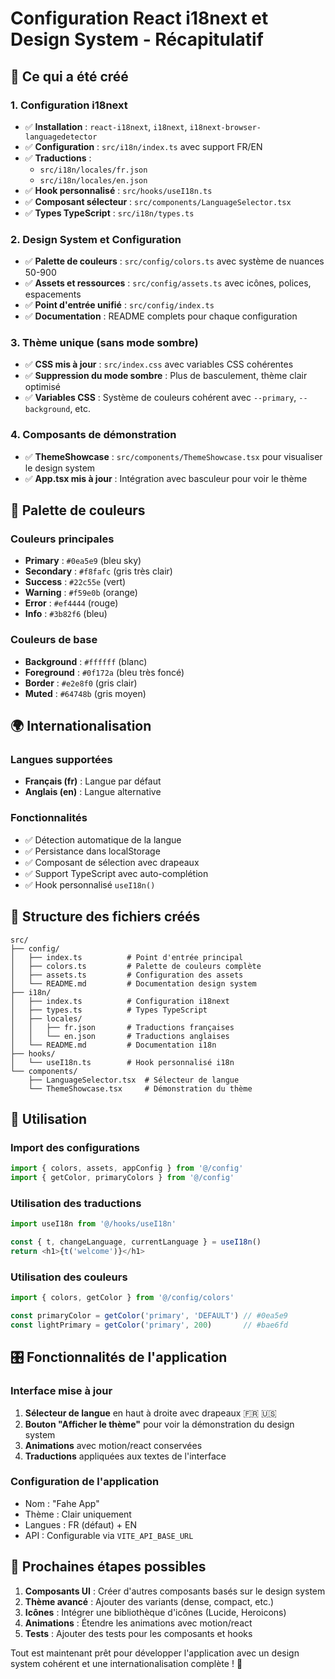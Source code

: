 # Configuration React i18next et Design System - Récapitulatif

## 🎯 Ce qui a été créé

### 1. Configuration i18next 
- ✅ **Installation** : `react-i18next`, `i18next`, `i18next-browser-languagedetector`
- ✅ **Configuration** : `src/i18n/index.ts` avec support FR/EN
- ✅ **Traductions** : 
  - `src/i18n/locales/fr.json`
  - `src/i18n/locales/en.json`
- ✅ **Hook personnalisé** : `src/hooks/useI18n.ts`
- ✅ **Composant sélecteur** : `src/components/LanguageSelector.tsx`
- ✅ **Types TypeScript** : `src/i18n/types.ts`

### 2. Design System et Configuration
- ✅ **Palette de couleurs** : `src/config/colors.ts` avec système de nuances 50-900
- ✅ **Assets et ressources** : `src/config/assets.ts` avec icônes, polices, espacements
- ✅ **Point d'entrée unifié** : `src/config/index.ts`
- ✅ **Documentation** : README complets pour chaque configuration

### 3. Thème unique (sans mode sombre)
- ✅ **CSS mis à jour** : `src/index.css` avec variables CSS cohérentes
- ✅ **Suppression du mode sombre** : Plus de basculement, thème clair optimisé
- ✅ **Variables CSS** : Système de couleurs cohérent avec `--primary`, `--background`, etc.

### 4. Composants de démonstration
- ✅ **ThemeShowcase** : `src/components/ThemeShowcase.tsx` pour visualiser le design system
- ✅ **App.tsx mis à jour** : Intégration avec basculeur pour voir le thème

## 🎨 Palette de couleurs

### Couleurs principales
- **Primary** : `#0ea5e9` (bleu sky)
- **Secondary** : `#f8fafc` (gris très clair)
- **Success** : `#22c55e` (vert)
- **Warning** : `#f59e0b` (orange)
- **Error** : `#ef4444` (rouge)
- **Info** : `#3b82f6` (bleu)

### Couleurs de base
- **Background** : `#ffffff` (blanc)
- **Foreground** : `#0f172a` (bleu très foncé)
- **Border** : `#e2e8f0` (gris clair)
- **Muted** : `#64748b` (gris moyen)

## 🌍 Internationalisation

### Langues supportées
- **Français (fr)** : Langue par défaut
- **Anglais (en)** : Langue alternative

### Fonctionnalités
- ✅ Détection automatique de la langue
- ✅ Persistance dans localStorage
- ✅ Composant de sélection avec drapeaux
- ✅ Support TypeScript avec auto-complétion
- ✅ Hook personnalisé `useI18n()`

## 📁 Structure des fichiers créés

```
src/
├── config/
│   ├── index.ts          # Point d'entrée principal
│   ├── colors.ts         # Palette de couleurs complète
│   ├── assets.ts         # Configuration des assets
│   └── README.md         # Documentation design system
├── i18n/
│   ├── index.ts          # Configuration i18next
│   ├── types.ts          # Types TypeScript
│   ├── locales/
│   │   ├── fr.json       # Traductions françaises
│   │   └── en.json       # Traductions anglaises
│   └── README.md         # Documentation i18n
├── hooks/
│   └── useI18n.ts        # Hook personnalisé i18n
└── components/
    ├── LanguageSelector.tsx  # Sélecteur de langue
    └── ThemeShowcase.tsx     # Démonstration du thème
```

## 🚀 Utilisation

### Import des configurations
```typescript
import { colors, assets, appConfig } from '@/config'
import { getColor, primaryColors } from '@/config'
```

### Utilisation des traductions
```typescript
import useI18n from '@/hooks/useI18n'

const { t, changeLanguage, currentLanguage } = useI18n()
return <h1>{t('welcome')}</h1>
```

### Utilisation des couleurs
```typescript
import { colors, getColor } from '@/config/colors'

const primaryColor = getColor('primary', 'DEFAULT') // #0ea5e9
const lightPrimary = getColor('primary', 200)       // #bae6fd
```

## 🎛️ Fonctionnalités de l'application

### Interface mise à jour
1. **Sélecteur de langue** en haut à droite avec drapeaux 🇫🇷 🇺🇸
2. **Bouton "Afficher le thème"** pour voir la démonstration du design system
3. **Animations** avec motion/react conservées
4. **Traductions** appliquées aux textes de l'interface

### Configuration de l'application
- Nom : "Fahe App"
- Thème : Clair uniquement
- Langues : FR (défaut) + EN
- API : Configurable via `VITE_API_BASE_URL`

## 🔧 Prochaines étapes possibles

1. **Composants UI** : Créer d'autres composants basés sur le design system
2. **Thème avancé** : Ajouter des variants (dense, compact, etc.)
3. **Icônes** : Intégrer une bibliothèque d'icônes (Lucide, Heroicons)
4. **Animations** : Étendre les animations avec motion/react
5. **Tests** : Ajouter des tests pour les composants et hooks

Tout est maintenant prêt pour développer l'application avec un design system cohérent et une internationalisation complète ! 🎉
